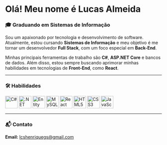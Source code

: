 # Olá! Meu nome é Lucas Almeida

### 🎓 Graduando em Sistemas de Informação

Sou um apaixonado por tecnologia e desenvolvimento de software. Atualmente, estou cursando **Sistemas de Informação** e meu objetivo é me tornar um desenvolvedor **Full Stack**, com um foco especial em **Back-End**.

Minhas principais ferramentas de trabalho são **C#**, **ASP.NET Core** e bancos de dados. Além disso, estou sempre buscando aprimorar minhas habilidades em tecnologias de **Front-End**, como **React**.

---

### 🛠 Habilidades

<p align="left">
  <img src="https://cdn.jsdelivr.net/gh/devicons/devicon@latest/icons/csharp/csharp-original.svg" alt="C#" width="40" height="40"/>
  <img src="https://cdn.jsdelivr.net/gh/devicons/devicon@latest/icons/dot-net/dot-net-original.svg" alt=".NET" width="40" height="40"/>
  <img src="https://cdn.jsdelivr.net/gh/devicons/devicon@latest/icons/entityframeworkcore/entityframeworkcore-original.svg" alt="Entity Framework Core" width="40" height="40"/>
  <img src="https://cdn.jsdelivr.net/gh/devicons/devicon@latest/icons/mysql/mysql-original.svg" alt="MySQL" width="40" height="40"/>
  <img src="https://cdn.jsdelivr.net/gh/devicons/devicon@latest/icons/react/react-original.svg" alt="React" width="40" height="40"/>
  <img src="https://cdn.jsdelivr.net/gh/devicons/devicon@latest/icons/html5/html5-original.svg" alt="HTML5" width="40" height="40"/>
  <img src="https://cdn.jsdelivr.net/gh/devicons/devicon@latest/icons/css3/css3-original.svg" alt="CSS3" width="40" height="40"/>
  <img src="https://cdn.jsdelivr.net/gh/devicons/devicon@latest/icons/javascript/javascript-original.svg" alt="JavaScript" width="40" height="40"/>
</p>

---



### 📬 Contato

**Email:** [lcshenriquegs@gmail.com](mailto:lcshenriquegs@gmail.com)
